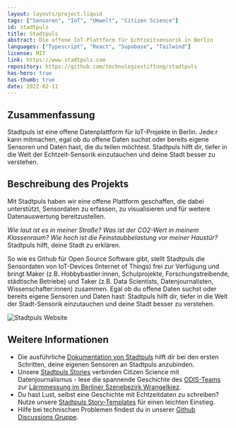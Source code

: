 ```yaml
---
layout: layouts/project.liquid
tags: ["Sensoren", "IoT", "Umwelt", "Citizen Science"]
id: stadtpuls
title: Stadtpuls
abstract: Die offene IoT-Plattform für Echtzeitsensorik in Berlin
languages: ["Typescript", "React", "Supabase", "Tailwind"]
license: MIT
link: https://www.stadtpuls.com
repository: https://github.com/technologiestiftung/stadtpuls
has-hero: true
has-thumb: true
date: 2022-02-11
---
```


## Zusammenfassung

Stadtpuls ist eine offene Datenplattform für IoT-Projekte in Berlin. Jede:r kann mitmachen, egal ob du offene Daten suchst oder bereits eigene Sensoren und Daten hast, die du teilen möchtest. Stadtpuls hilft dir, tiefer in die Welt der Echtzeit-Sensorik einzutauchen und deine Stadt besser zu verstehen.

## Beschreibung des Projekts

Mit Stadtpuls haben wir eine offene Plattform geschaffen, die dabei unterstützt, Sensordaten zu erfassen, zu visualisieren und für weitere Datenauswertung bereitzustellen. 

_Wie laut ist es in meiner Straße? Was ist der CO2-Wert in meinem Klassenraum? Wie hoch ist die Feinstaubbelastung vor meiner Haustür?_
Stadtpuls hilft, deine Stadt zu erklären.

So wie es Github für Open Source Software gibt, stellt Stadtpuls die Sensordaten von IoT-Devices (Internet of Things) frei zur Verfügung und bringt Maker (z.B. Hobbybastler:innen, Schulprojekte, Forschungstreibende, städtische Betriebe) und Taker (z.B. Data Scientists, Datenjournalisten, Wissenschafter:innen) zusammen. Egal ob du offene Daten suchst oder bereits eigene Sensoren und Daten hast: Stadtpuls hilft dir, tiefer in die Welt der Stadt-Sensorik einzutauchen und deine Stadt besser zu verstehen.

![Stadtpuls Website](/assets/images/projects/stadtpuls-website.png)

## Weitere Informationen

* Die ausführliche [Dokumentation von Stadtpuls](https://stadtpuls.com/docs) hilft dir bei den ersten Schritten, deine eigenen Sensoren an Stadtpuls anzubinden.
* Unsere [Stadtpuls Stories](https://stories.stadtpuls.com) verbinden Citizen Science mit Datenjournalismus - lese die spannende Geschichte des [ODIS-Teams](https://www.odis-berlin.de) zur [Lärmmessung im Berliner Szenebezirk Wrangelkiez](https://stories.stadtpuls.com/wrangelkiez).
* Du hast Lust, selbst eine Geschichte mit Echtzeitdaten zu schreiben? Nutze unsere [Stadtpuls Story-Templates](https://stories.stadtpuls.com/template) für einen leichten Einstieg.
* Hilfe bei technischen Problemen findest du in unserer [Github Discussions Gruppe](https://github.com/technologiestiftung/stadtpuls/discussions).